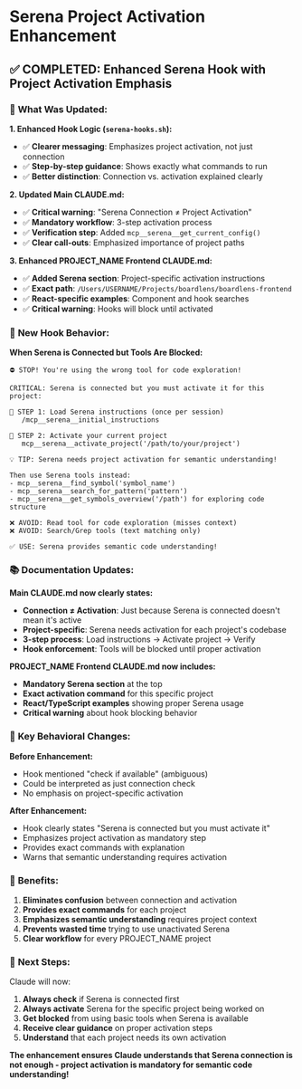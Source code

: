 # Serena Project Activation Enhancement

## ✅ **COMPLETED: Enhanced Serena Hook with Project Activation Emphasis**

### 🎯 **What Was Updated:**

**1. Enhanced Hook Logic (`serena-hooks.sh`):**
- ✅ **Clearer messaging**: Emphasizes project activation, not just connection
- ✅ **Step-by-step guidance**: Shows exactly what commands to run
- ✅ **Better distinction**: Connection vs. activation explained clearly

**2. Updated Main CLAUDE.md:**
- ✅ **Critical warning**: "Serena Connection ≠ Project Activation"
- ✅ **Mandatory workflow**: 3-step activation process
- ✅ **Verification step**: Added `mcp__serena__get_current_config()`
- ✅ **Clear call-outs**: Emphasized importance of project paths

**3. Enhanced PROJECT_NAME Frontend CLAUDE.md:**
- ✅ **Added Serena section**: Project-specific activation instructions
- ✅ **Exact path**: `/Users/USERNAME/Projects/boardlens/boardlens-frontend`
- ✅ **React-specific examples**: Component and hook searches
- ✅ **Critical warning**: Hooks will block until activated

### 🔧 **New Hook Behavior:**

**When Serena is Connected but Tools Are Blocked:**
```
⛔ STOP! You're using the wrong tool for code exploration!

CRITICAL: Serena is connected but you must activate it for this project:

🔧 STEP 1: Load Serena instructions (once per session)
   /mcp__serena__initial_instructions

🎯 STEP 2: Activate your current project
   mcp__serena__activate_project('/path/to/your/project')

💡 TIP: Serena needs project activation for semantic understanding!

Then use Serena tools instead:
- mcp__serena__find_symbol('symbol_name')
- mcp__serena__search_for_pattern('pattern')
- mcp__serena__get_symbols_overview('/path') for exploring code structure

❌ AVOID: Read tool for code exploration (misses context)
❌ AVOID: Search/Grep tools (text matching only)

✅ USE: Serena provides semantic code understanding!
```

### 📚 **Documentation Updates:**

**Main CLAUDE.md now clearly states:**
- **Connection ≠ Activation**: Just because Serena is connected doesn't mean it's active
- **Project-specific**: Serena needs activation for each project's codebase
- **3-step process**: Load instructions → Activate project → Verify
- **Hook enforcement**: Tools will be blocked until proper activation

**PROJECT_NAME Frontend CLAUDE.md now includes:**
- **Mandatory Serena section** at the top
- **Exact activation command** for this specific project
- **React/TypeScript examples** showing proper Serena usage
- **Critical warning** about hook blocking behavior

### 🎯 **Key Behavioral Changes:**

**Before Enhancement:**
- Hook mentioned "check if available" (ambiguous)
- Could be interpreted as just connection check
- No emphasis on project-specific activation

**After Enhancement:**
- Hook clearly states "Serena is connected but you must activate it"
- Emphasizes project activation as mandatory step
- Provides exact commands with explanation
- Warns that semantic understanding requires activation

### 🚀 **Benefits:**

1. **Eliminates confusion** between connection and activation
2. **Provides exact commands** for each project
3. **Emphasizes semantic understanding** requires project context
4. **Prevents wasted time** trying to use unactivated Serena
5. **Clear workflow** for every PROJECT_NAME project

### 🔧 **Next Steps:**

Claude will now:
1. **Always check** if Serena is connected first
2. **Always activate** Serena for the specific project being worked on
3. **Get blocked** from using basic tools when Serena is available
4. **Receive clear guidance** on proper activation steps
5. **Understand** that each project needs its own activation

**The enhancement ensures Claude understands that Serena connection is not enough - project activation is mandatory for semantic code understanding!**